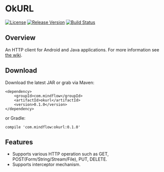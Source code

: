 # OkURL
[![License](https://img.shields.io/badge/license-Apache%202-green.svg)](https://www.apache.org/licenses/LICENSE-2.0) [![Release Version](https://img.shields.io/badge/release-0.1.0-red.svg)](https://github.com/TFrise/okurl/releases) [![Build Status](https://travis-ci.org/TFrise/okurl.svg?branch=master)](https://travis-ci.org/TFrise/okurl)

## Overview
An HTTP client for Android and Java applications. For more information see [the wiki](https://github.com/TiFG/okurl/wiki).

## Download
Download the latest JAR or grab via Maven:
```
<dependency>
    <groupId>com.mindflow</groupId>
    <artifactId>okurl</artifactId>
    <version>0.1.0</version>
</dependency>
```

or Gradle:
```
compile 'com.mindflow:okurl:0.1.0'
```

## Features
* Supports various HTTP operation such as GET, POST(Form/String/Stream/File), PUT, DELETE.
* Supports interceptor mechanism.

